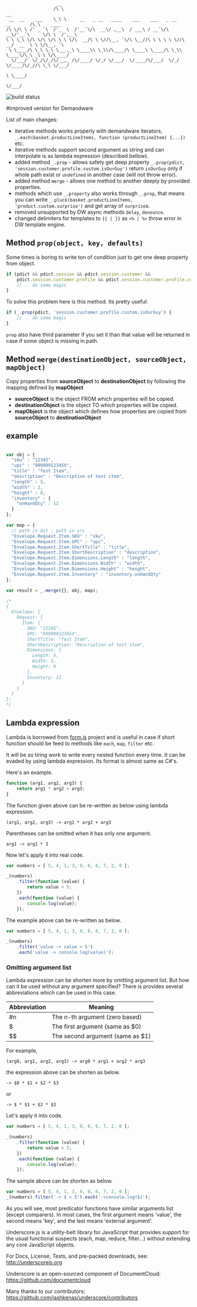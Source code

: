 
                       __
                      /\ \                                                         __
     __  __    ___    \_\ \     __   _ __   ____    ___    ___   _ __    __       /\_\    ____
    /\ \/\ \ /' _ `\  /'_  \  /'__`\/\  __\/ ,__\  / ___\ / __`\/\  __\/'__`\     \/\ \  /',__\
    \ \ \_\ \/\ \/\ \/\ \ \ \/\  __/\ \ \//\__, `\/\ \__//\ \ \ \ \ \//\  __/  __  \ \ \/\__, `\
     \ \____/\ \_\ \_\ \___,_\ \____\\ \_\\/\____/\ \____\ \____/\ \_\\ \____\/\_\ _\ \ \/\____/
      \/___/  \/_/\/_/\/__,_ /\/____/ \/_/ \/___/  \/____/\/___/  \/_/ \/____/\/_//\ \_\ \/___/
                                                                                  \ \____/
                                                                                   \/___/

![build status](https://travis-ci.org/SqrTT/underscore.svg?branch=misterDW)

#Improved version for Demandware

List of main changes:
* iterative methods works properly with demandware iterators, `_.each(basket.productLineItems, function (productLineItem) {...})` etc.
* iterative methods support second argument as string and can interpolate is as lambda expression (described bellow).
* added method `_.prop` - allows safety get deep property `_.prop(pdict, 'session.customer.profile.custom.isOurGuy')` return `isOurGuy` only if whole path exist or `undefined` in another case (will not throw error).
* added method `merge` - allows one method to another deeply by provided properties.
* methods which use `_.property` also works through `_.prop`, that means you can write `_.pluck(basket.productLineItems, 'product.custom.surprise')` and get array of `surprise`s.
* removed unsupported by DW async methods `delay`, `denounce`.
* changed delimiters for templates to `{{ | }}` as `<% | %>` throw error in DW template engine.

## Method `prop(object, key, defaults)`
Some times is boring to write ton of condition just to get one deep property from object.
```javascript
if (pdict && pdict.session && pdict.session.customer &&
	pdict.session.customer.profile && pdict.session.customer.profile.custom.isOurGuy) {
	// .. do some magic
}
```
To solve this problem here is this method. Its pretty useful:
```javascript
if (_.prop(pdict, 'session.customer.profile.custom.isOurGuy') {
	// .. do some magic
}
```
`prop` also have third parameter if you set it than that value will be returned in case if some object is missing in path.

## Method `merge(destinationObject, sourceObject, mapObject)`
Copy properties from **sourceObject** to **destinationObject** by following the
mapping defined by **mapObject**

 - **sourceObject** is the object FROM which properties will be copied.
 - **destinationObject** is the object TO which properties will be copied.
 - **mapObject** is the object which defines how properties are copied from
**sourceObject** to **destinationObject**

example
------------

```javascript

var obj = {
  "sku" : "12345",
  "upc" : "99999912345X",
  "title" : "Test Item",
  "description" : "Description of test item",
  "length" : 5,
  "width" : 2,
  "height" : 8,
  "inventory" : {
    "onHandQty" : 12
  }
};

var map = {
  // path in dst : path in src
  "Envelope.Request.Item.SKU" : "sku",
  "Envelope.Request.Item.UPC" : "upc",
  "Envelope.Request.Item.ShortTitle" : "title",
  "Envelope.Request.Item.ShortDescription" : "description",
  "Envelope.Request.Item.Dimensions.Length" : "length",
  "Envelope.Request.Item.Dimensions.Width" : "width",
  "Envelope.Request.Item.Dimensions.Height" : "height",
  "Envelope.Request.Item.Inventory" : "inventory.onHandQty"
};

var result = _.merge({}, obj, map);

/*
{
  Envelope: {
    Request: {
      Item: {
        SKU: "12345",
        UPC: "99999912345X",
        ShortTitle: "Test Item",
        ShortDescription: "Description of test item",
        Dimensions: {
          Length: 5,
          Width: 2,
          Height: 8
        },
        Inventory: 12
      }
    }
  }
};
*/
```

## Lambda expression

Lambda is borrowed from [form.js](https://fromjs.codeplex.com/) project and is useful in case if short function should be feed to methods like `each`, `map`, `filter` etc.

It will be so tiring work to write every nested function every time. It can be evaded by using lambda expression.
Its format is almost same as C#'s.

Here's an example.

```javascript
function (arg1, arg2, arg3) {
    return arg1 * arg2 + arg3;
}
```

The function given above can be re-written as below using lambda expression.

```
(arg1, arg2, arg3) -> arg1 * arg2 + arg3
```

Parentheses can be omitted when it has only one argument.

```
arg1 -> arg1 * 3
```

Now let's apply it into real code.

```javascript
var numbers = [ 5, 4, 1, 3, 9, 8, 6, 7, 2, 0 ];

_(numbers)
    .filter(function (value) {
        return value < 5;
    })
    .each(function (value) {
        console.log(value);
    });
```

The example above can be re-written as below.

```javascript
var numbers = [ 5, 4, 1, 3, 9, 8, 6, 7, 2, 0 ];

_(numbers)
    .filter('value -> value < 5')
    .each('value -> console.log(value)');
```

### Omitting argument list

Lambda expression can be shorten more by omitting argument list.
But how can it be used without any argument specified?
There is provides several abbreviations which can be used in this case.

| Abbreviation | Meaning                          |
| ------------ | -------------------------------- |
| #n           | The _n_-th argument (zero based) |
| $            | The first argument (same as $0)  |
| $$           | The second argument (same as $1) |

For example,

```
(arg0, arg1, arg2, arg3) -> arg0 * arg1 + arg2 * arg3
```

the expression above can be shorten as below.

```
-> $0 * $1 + $2 * $3
```

or

```
-> $ * $1 + $2 * $3
```

Let's apply it into code.

```javascript
var numbers = [ 5, 4, 1, 3, 9, 8, 6, 7, 2, 0 ];

_(numbers)
    .filter(function (value) {
        return value < 5;
    })
    .each(function (value) {
        console.log(value);
    });
```

The sample above can be shorten as below.

```javascript
var numbers = [ 5, 4, 1, 3, 9, 8, 6, 7, 2, 0 ];
_(numbers).filter('-> $ < 5').each('->console.log($)');
```

As you will see, most predicator functions have similar arguments list (except comparers).
In most cases, the first argument means 'value', the second means 'key', and the last means 'external argument'.



Underscore.js is a utility-belt library for JavaScript that provides
support for the usual functional suspects (each, map, reduce, filter...)
without extending any core JavaScript objects.

For Docs, License, Tests, and pre-packed downloads, see:
http://underscorejs.org

Underscore is an open-sourced component of DocumentCloud:
https://github.com/documentcloud

Many thanks to our contributors:
https://github.com/jashkenas/underscore/contributors
